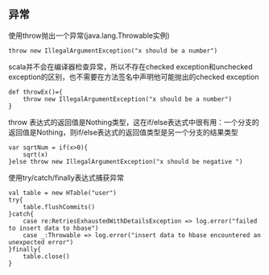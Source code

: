 ## 异常

使用throw抛出一个异常(java.lang.Throwable实例)

    throw new IllegalArgumentException("x should be a number")
    
 scala并不会在编译器检查异常，所以不存在checked exception和unchecked exception的区别，也不需要在方法签名中声明他可能抛出的checked exception
 
    def throwEx()={
        throw new IllegalArgumentException("x should be a number")
    }
    
  throw 表达式的返回值是Nothing类型，这在if/else表达式中很有用：一个分支的返回值是Nothing，则if/else表达式的返回值类型是另一个分支的结果类型
  
    var sqrtNum = if(x>0){
        sqrt(x)
    }else throw new IllegalArgumentException("x should be negative ")
    
  使用try/catch/finally表达式捕获异常
  
    val table = new HTable("user")
    try{
        table.flushCommits()
    }catch{
        case re:RetriesExhaustedWithDetailsException => log.error("failed to insert data to hbase")
        case _:Throwable => log.error("insert data to hbase encountered an unexpected error")
    }finally{
        table.close()
    }